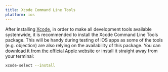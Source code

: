 ```yaml
---
title: Xcode Command Line Tools
platform: ios
---
```


After installing [Xcode](#xcode), in order to make all development tools available systemwide, it is recommended to install the Xcode Command Line Tools package. This will be handy during testing of iOS apps as some of the tools (e.g. objection) are also relying on the availability of this package. You can [download it from the official Apple website](https://developer.apple.com/download/more/ "Apple iOS SDK") or install it straight away from your terminal:

```bash
xcode-select --install
```